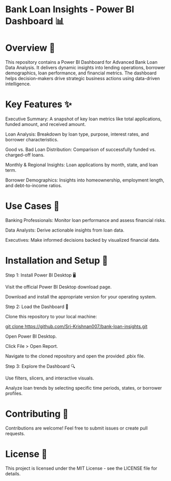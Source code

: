 

# Bank Loan Insights - Power BI Dashboard 📊

# Overview 🏦

This repository contains a Power BI Dashboard for Advanced Bank Loan Data Analysis. It delivers dynamic insights into lending operations, borrower demographics, loan performance, and financial metrics. The dashboard helps decision-makers drive strategic business actions using data-driven intelligence.

# Key Features ✨

Executive Summary: A snapshot of key loan metrics like total applications, funded amount, and received amount.

Loan Analysis: Breakdown by loan type, purpose, interest rates, and borrower characteristics.

Good vs. Bad Loan Distribution: Comparison of successfully funded vs. charged-off loans.

Monthly & Regional Insights: Loan applications by month, state, and loan term.

Borrower Demographics: Insights into homeownership, employment length, and debt-to-income ratios.

# Use Cases 💼

Banking Professionals: Monitor loan performance and assess financial risks.

Data Analysts: Derive actionable insights from loan data.

Executives: Make informed decisions backed by visualized financial data.

# Installation and Setup 🚀

Step 1: Install Power BI Desktop 🖥️

Visit the official Power BI Desktop download page.

Download and install the appropriate version for your operating system.

Step 2: Load the Dashboard 📂

Clone this repository to your local machine:

[git clone https://github.com/Sri-Krishnan007/bank-loan-insights.git ](https://github.com/Sri-Krishnan007/Bank-Loan-Analysis-BI.git)

Open Power BI Desktop.

Click File > Open Report.

Navigate to the cloned repository and open the provided .pbix file.

Step 3: Explore the Dashboard 🔍

Use filters, slicers, and interactive visuals.

Analyze loan trends by selecting specific time periods, states, or borrower profiles.

# Contributing 🤝

Contributions are welcome! Feel free to submit issues or create pull requests.

# License 📜

This project is licensed under the MIT License - see the LICENSE file for details.



